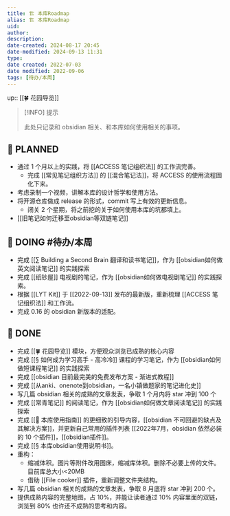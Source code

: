 ```yaml
---
title: 🏗 本库Roadmap
alias: 🏗 本库Roadmap
uid: 
author: 
description: 
date-created: 2024-08-17 20:45
date-modified: 2024-09-13 11:31
type: 
date created: 2022-07-03
date modified: 2022-09-06
tags: [待办/本周]
---
```


up:: [[🍀 花园导览]]

> [!INFO] 提示
>
> 此处只记录和 obsidian 相关、和本库如何使用相关的事项。

## 🤔 PLANNED

- 通过 1 个月以上的实践，将 [[ACCESS 笔记组织法]] 的工作流完善。
	- 完成 [[常见笔记组织方法]] 的 [[混合笔记法]]，将 ACCESS 的使用流程固化下来。
- 考虑录制一个视频，讲解本库的设计哲学和使用方法。
- 将开源仓库做成 release 的形式，commit 写上有效的更新信息。
	- 闭关 2 个星期，将之前挖的关于如何使用本库的坑都填上。
- [[旧笔记如何迁移至obsidian等双链笔记]]

## 🏹 DOING #待办/本周

- 完成 [[∑ Building a Second Brain 翻译和读书笔记]]，作为 [[obsidian如何做英文阅读笔记]] 的实践探索
- 完成 [[纸钞屋]] 电视剧的笔记，作为 [[obsidian如何做电视剧笔记]] 的实践探索。
- 根据 [[LYT Kit]] 于 [[2022-09-13]] 发布的最新版，重新梳理 [[ACCESS 笔记组织法]] 和工作流。
- 完成 0.16 的 obsidian 新版本的适配。

## 🎉 DONE

- 完成 [[🍀 花园导览]] 模块，方便观众浏览已成熟的核心内容
- 完成 [[§ 如何成为学习高手 - 高冷冷]] 课程的学习笔记，作为 [[obsidian如何做短课程笔记]] 的实践探索
- 完成 [[obsidian 目前最完美的免费发布方案 - 渐进式教程]]
- 完成 [[从anki、onenote到obsidian，一名小镇做题家的笔记进化史]]
- 写几篇 obsidian 相关的成熟的文章发表，争取 1 个月内将 star 冲到 100 个
- 完成 [[常青笔记]] 的阅读笔记，作为 [[obsidian如何做文章阅读笔记]] 的实践探索
- 完成 [[🧰 本库使用指南]] 的更细致的引导内容，[[obsidian 不可回避的缺点及其解决方案]]，并更新自己常用的插件列表 [[2022年7月，obsidian 依然必装的 10 个插件]]，[[obsidian插件]]。
- 完成 [[§ 本库obsidian使用说明书]]。
- 重构：
	- 缩减体积。图片等附件改用图床，缩减库体积。删除不必要上传的文件。目前库总大小<20MB
	- 借助 [[File cooker]] 插件，重新调整文件夹结构。
- 写几篇 obsidian 相关的成熟的文章发表，争取 8 月底将 star 冲到 200 个。
- 提供成熟内容的完整地图，占 10%，并能让读者通过 10% 内容里面的双链，浏览到 80% 也许还不成熟的思考和内容。
